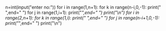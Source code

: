 n=int(input("enter no:"))
for i in range(1,n+1):
    for k in range(n-i,0,-1):
        print(" ",end=" ")
    for j in range(1,i+1):
        print("*",end="  ")
    print("\n")
for i in range(2,n+1):
    for k in range(1,i):
        print(" ",end=" ")
    for j in range(n-i+1,0,-1):
        print("*",end="  ")
    print("\n")
